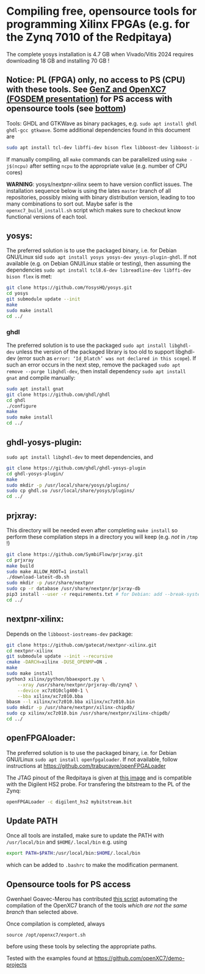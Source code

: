 # Compiling free, opensource tools for programming Xilinx FPGAs (e.g. for the Zynq 7010 of the Redpitaya)

The complete yosys installation is 4.7 GB when Vivado/Vitis 2024 requires downloading 18 GB 
and installing 70 GB !

## Notice: PL (FPGA) only, no access to PS (CPU) with these tools. See <a href="https://fosdem.org/2025/schedule/event/fosdem-2025-4850-all-open-source-toolchain-for-zynq-7000-socs/">GenZ and OpenXC7 (FOSDEM presentation)</a> for PS access with opensource tools (see [bottom](#bottom))

Tools: GHDL and GTKWave as binary packages, e.g. ``sudo apt install ghdl ghdl-gcc gtkwave``. Some additional dependencies found in this document are
```bash
sudo apt install tcl-dev libffi-dev bison flex libboost-dev libboost-iostreams-dev libboost-filesystem-dev libboost-thread-dev libboost-program-options-dev libeigen3-dev
```

If manually compiling, all ``make`` commands can be parallelized using ``make -j$(ncpu)`` after setting ``ncpu`` to the appropriate value (e.g. number of CPU cores)

**WARNING**: yosys/nextpnr-xilinx seem to have version conflict issues. The
installation sequence below is using the lates ``master`` branch of all 
repositories, possibly mixing with binary distribution version, leading to
too many combinations to sort out. Maybe safer is the ``openxc7_build_install.sh`` script which makes sure to checkout know functional versions of each tool.

## yosys:

The preferred solution is to use the packaged binary, i.e. for Debian GNU/Linux sid
``sudo apt install yosys yosys-dev yosys-plugin-ghdl``. If not available (e.g. on Debian GNU/Linux stable or testing), 
then assuming the dependencies 
``sudo apt install tcl8.6-dev libreadline-dev libffi-dev bison flex`` is met:

```sh
git clone https://github.com/YosysHQ/yosys.git
cd yosys
git submodule update --init
make
sudo make install
cd ../
```

### ghdl

The preferred solution is to use the packaged ``sudo apt install libghdl-dev`` unless the version of the packaged library is too
old to support libghdl-dev (error such as ``error: ‘Id_Dlatch’ was not declared in this scope``). If such an error occurs in the
next step, remove the packaged ``sudo apt remove --purge libghdl-dev``, then install dependency ``sudo apt install gnat`` and
compile manually:

```sh
sudo apt install gnat
git clone https://github.com/ghdl/ghdl
cd ghdl
./configure
make
sudo make install
cd ../
```

## ghdl-yosys-plugin:

``sudo apt install libghdl-dev`` to meet dependencies, and

```sh
git clone https://github.com/ghdl/ghdl-yosys-plugin
cd ghdl-yosys-plugin/
make
sudo mkdir -p /usr/local/share/yosys/plugins/
sudo cp ghdl.so /usr/local/share/yosys/plugins/
cd ../
```

## prjxray:

This directory will be needed even after completing ``make install`` so perform
these compilation steps in a directory you will keep (e.g. *not* in ``/tmp`` !)

```sh
git clone https://github.com/SymbiFlow/prjxray.git
cd prjxray
make build
sudo make ALLOW_ROOT=1 install
./download-latest-db.sh
sudo mkdir -p /usr/share/nextpnr
sudo cp -r database /usr/share/nextpnr/prjxray-db
pip3 install --user -r requirements.txt # for Debian: add --break-system-packages # add --use-pep517 for Ubuntu
cd ../
```

## nextpnr-xilinx:

Depends on the ``libboost-iostreams-dev`` package:

```sh
git clone https://github.com/gatecat/nextpnr-xilinx.git
cd nextpnr-xilinx
git submodule update --init --recursive
cmake -DARCH=xilinx -DUSE_OPENMP=ON .
make 
sudo make install
python3 xilinx/python/bbaexport.py \
	--xray /usr/share/nextpnr/prjxray-db/zynq7 \
	--device xc7z010clg400-1 \
	--bba xilinx/xc7z010.bba
bbasm --l xilinx/xc7z010.bba xilinx/xc7z010.bin
sudo mkdir -p /usr/share/nextpnr/xilinx-chipdb/
sudo cp xilinx/xc7z010.bin /usr/share/nextpnr/xilinx-chipdb/
cd ../
```

## openFPGAloader:

The preferred solution is to use the packaged binary, i.e. for Debian GNU/Linux
``sudo apt install openfpgaloader``. If not available, follow instructions at
https://github.com/trabucayre/openFPGALoader

The JTAG pinout of the Redpitaya is given at <a href="https://redpitaya.readthedocs.io/en/latest/_images/JTAG_pins.jpg">this image</a> and is compatible with the Digilent HS2 probe. For transfering the bitstream to the PL of the Zynq:
```bash
openFPGALoader -c digilent_hs2 mybitstream.bit
```

## Update PATH

Once all tools are installed, make sure to update the PATH with ``/usr/local/bin`` and ``$HOME/.local/bin`` e.g. using
```sh
export PATH=$PATH:/usr/local/bin:$HOME/.local/bin
```
which can be added to ``.bashrc`` to make the modification permanent.

## Opensource tools for PS access
<a name="bottom"></a>

Gwenhael Goavec-Merou has contributed <a href="openxc7_build_install.sh">this script</a>
automating the compilation of the OpenXC7 branch of the tools *which are not the same branch* 
than selected above. 

Once compilation is completed, always
```
source /opt/openxc7/export.sh
```
before using these tools by selecting the appropriate paths.

Tested with the examples found at https://github.com/openXC7/demo-projects
